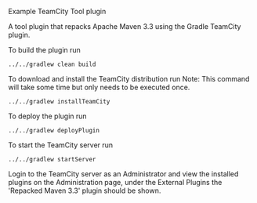 
Example TeamCity Tool plugin

A tool plugin that repacks Apache Maven 3.3 using the Gradle TeamCity plugin.

To build the plugin run

    ../../gradlew clean build

To download and install the TeamCity distribution run
Note: This command will take some time but only needs to be executed once.

    ../../gradlew installTeamCity
    
To deploy the plugin run

    ../../gradlew deployPlugin


To start the TeamCity server run

    ../../gradlew startServer

Login to the TeamCity server as an Administrator and view the installed plugins on the Administration page, under the
External Plugins the 'Repacked Maven 3.3' plugin should be shown. 
